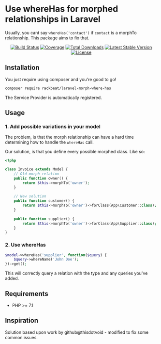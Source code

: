# Use whereHas for morphed relationships in Laravel

Usually, you cant say `whereHas('contact')` if `contact` is a morphTo relationship. This package aims to fix that.

<p align="center"> 
<a href="https://travis-ci.org/Rackbeat/laravel-morph-where-has"><img src="https://img.shields.io/travis/Rackbeat/laravel-morph-where-has.svg?style=flat-square" alt="Build Status"></a>
<a href="https://coveralls.io/github/Rackbeat/laravel-morph-where-has"><img src="https://img.shields.io/coveralls/Rackbeat/laravel-morph-where-has.svg?style=flat-square" alt="Coverage"></a>
<a href="https://packagist.org/packages/rackbeat/laravel-morph-where-has"><img src="https://img.shields.io/packagist/dt/rackbeat/laravel-morph-where-has.svg?style=flat-square" alt="Total Downloads"></a>
<a href="https://packagist.org/packages/rackbeat/laravel-morph-where-has"><img src="https://img.shields.io/packagist/v/rackbeat/laravel-morph-where-has.svg?style=flat-square" alt="Latest Stable Version"></a>
<a href="https://packagist.org/packages/rackbeat/laravel-morph-where-has"><img src="https://img.shields.io/packagist/l/rackbeat/laravel-morph-where-has.svg?style=flat-square" alt="License"></a>
</p>

## Installation

You just require using composer and you're good to go!

```bash
composer require rackbeat/laravel-morph-where-has
```

The Service Provider is automatically registered.

## Usage

### 1. Add possible variations in your model

The problem, is that the morph relationship can have a hard time determining how to handle the `whereHas` call.

Our solution, is that you define every possible morphed class. Like so:

```php
<?php

class Invoice extends Model {
    // Old morph relation
    public function owner() {
        return $this->morphTo('owner'); 
    }
    
    // New solution
    public function customer() {
        return $this->morphTo('owner')->forClass(App\Customer::class);
    }
    
    public function supplier() {
        return $this->morphTo('owner')->forClass(App\Supplier::class);
    }
}
```

### 2. Use whereHas

``` php 
$model->whereHas('supplier', function($query) {
    $query->whereName('John Doe');
})->get();
```

This will correctly query a relation with the type and any queries you've added.

## Requirements
* PHP >= 7.1

## Inspiration

Solution based upon work by github@thisdotvoid - modified to fix some common issues.